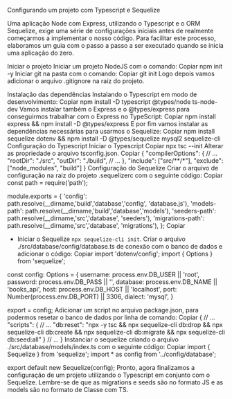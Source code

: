Configurando um projeto com Typescript e Sequelize

Uma aplicação Node com Express, utilizando o Typescript e o ORM Sequelize, exige uma série de configurações iniciais antes de realmente começarmos a implementar o nosso código. Para facilitar este processo, elaboramos um guia com o passo a passo a ser executado quando se inicia uma aplicação do zero.

Iniciar o projeto
Iniciar um projeto NodeJS com o comando:
Copiar
 npm init -y
Iniciar git na pasta com o comando:
Copiar
  git init
Logo depois vamos adicionar o arquivo .gitignore na raiz do projeto.

Instalação das dependências
Instalando o Typescript em modo de desenvolvimento:
Copiar
npm install -D typescript @types/node ts-node-dev
Vamos instalar também o Express e o @types/express para conseguirmos trabalhar com o Express no TypeScript:
Copiar
npm install express && npm install -D @types/express
E por fim vamos instalar as dependências necessárias para usarmos o Sequelize:
Copiar
npm install sequelize dotenv && npm install -D @types/sequelize mysql2 sequelize-cli
Configuração do Typescript
Iniciar o Typescript
Copiar
 npx tsc --init
Alterar as propriedade o arquivo tsconfig.json.
Copiar
{
  "compilerOptions": {
    // ...
    "rootDir": "./src",
    "outDir": "./build",
    // ...
  },
  "include": ["src/**/*"],
  "exclude": ["node_modules", "build"]
}
Configuração do Sequelize
Criar o arquivo de configuração na raiz do projeto .sequelizerc com o seguinte código:
Copiar
const path = require('path');

module.exports = {
  'config': path.resolve(__dirname,'build','database','config', 'database.js'),
  'models-path': path.resolve(__dirname,'build','database','models'),
  'seeders-path': path.resolve(__dirname,'src','database', 'seeders'),
  'migrations-path': path.resolve(__dirname,'src','database', 'migrations'),
};
Copiar
- Iniciar o Sequelize `npx sequelize-cli init`.
Criar o arquivo ./src/database/config/database.ts de conexão com o banco de dados e adicionar o código:
Copiar
import 'dotenv/config';
import { Options } from 'sequelize';

const config: Options = {
  username: process.env.DB_USER || 'root',
  password: process.env.DB_PASS || '',
  database: process.env.DB_NAME || 'books_api',
  host: process.env.DB_HOST || 'localhost',
  port: Number(process.env.DB_PORT) || 3306,
  dialect: 'mysql',
}

export = config;
Adicionar um script no arquivo package.json, para podermos resetar o banco de dados por linha de comando:
Copiar
{
// ...
"scripts": {
  // ...
  "db:reset": "npx -y tsc && npx sequelize-cli db:drop && npx sequelize-cli db:create && npx sequelize-cli db:migrate && npx sequelize-cli db:seed:all"
}
// ...
}
Instanciar o sequelize criando o arquivo ./src/database/models/index.ts com o seguinte código:
Copiar
import { Sequelize } from 'sequelize';
import * as config from '../config/database';

export default new Sequelize(config);
Pronto, agora finalizamos a configuração de um projeto utilizando o Typescript em conjunto com o Sequelize. Lembre-se de que as migrations e seeds são no formato JS e as models são no formato de Classe com TS.
